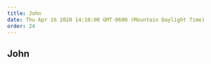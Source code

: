 ```yaml
---
title: John
date: Thu Apr 16 2020 14:10:00 GMT-0600 (Mountain Daylight Time)
order: 24
---
```


## John